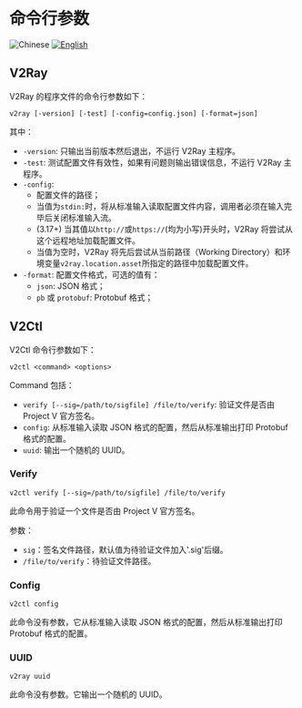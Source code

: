 # 命令行参数

![Chinese](../resources/chinesec.svg) [![English](../resources/english.svg)](https://www.v2ray.com/en/welcome/command.html)

## V2Ray

V2Ray 的程序文件的命令行参数如下：

```shell
v2ray [-version] [-test] [-config=config.json] [-format=json]
```

其中：

* `-version`: 只输出当前版本然后退出，不运行 V2Ray 主程序。
* `-test`: 测试配置文件有效性，如果有问题则输出错误信息，不运行 V2Ray 主程序。
* `-config`:
  * 配置文件的路径；
  * 当值为`stdin:`时，将从标准输入读取配置文件内容，调用者必须在输入完毕后关闭标准输入流。
  * (3.17+) 当其值以`http://`或`https://`(均为小写)开头时，V2Ray 将尝试从这个远程地址加载配置文件。
  * 当值为空时，V2Ray 将先后尝试从当前路径（Working Directory）和环境变量`v2ray.location.asset`所指定的路径中加载配置文件。
* `-format`: 配置文件格式，可选的值有：
  * `json`: JSON 格式；
  * `pb` 或 `protobuf`: Protobuf 格式；

## V2Ctl

V2Ctl 命令行参数如下：

```shell
v2ctl <command> <options>
```

Command 包括：

* `verify [--sig=/path/to/sigfile] /file/to/verify`: 验证文件是否由 Project V 官方签名。
* `config`: 从标准输入读取 JSON 格式的配置，然后从标准输出打印 Protobuf 格式的配置。
* `uuid`: 输出一个随机的 UUID。

### Verify

`v2ctl verify [--sig=/path/to/sigfile] /file/to/verify`

此命令用于验证一个文件是否由 Project V 官方签名。

参数：

* `sig`：签名文件路径，默认值为待验证文件加入'.sig'后缀。
* `/file/to/verify`：待验证文件路径。

### Config
`v2ctl config`

此命令没有参数，它从标准输入读取 JSON 格式的配置，然后从标准输出打印 Protobuf 格式的配置。

### UUID
`v2ray uuid`

此命令没有参数。它输出一个随机的 UUID。
